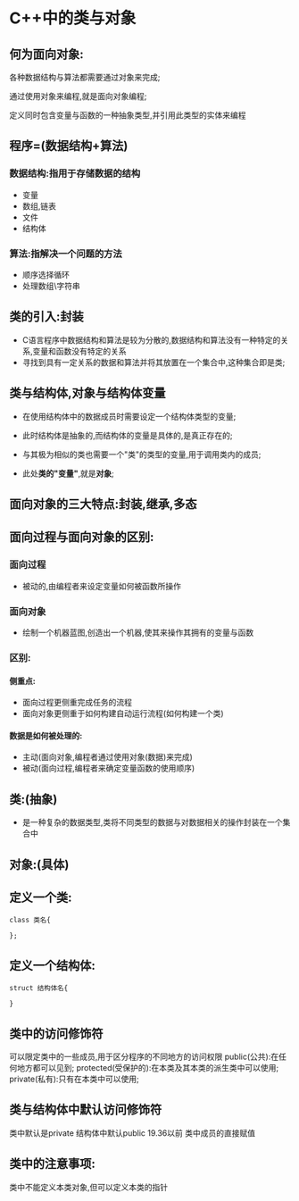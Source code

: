 # C++中的类与对象
## 何为面向对象:

各种数据结构与算法都需要通过对象来完成;

通过使用对象来编程,就是面向对象编程;

定义同时包含变量与函数的一种抽象类型,并引用此类型的实体来编程

## 程序=(数据结构+算法)

### 数据结构:指用于存储数据的结构

  - 变量
  - 数组,链表
  - 文件
  - 结构体
### 算法:指解决一个问题的方法
  - 顺序选择循环
  - 处理数组\字符串
## 类的引入:封装
- C语言程序中数据结构和算法是较为分散的,数据结构和算法没有一种特定的关系,变量和函数没有特定的关系
- 寻找到具有一定关系的数据和算法并将其放置在一个集合中,这种集合即是类;
## 类与结构体,对象与结构体变量
- 在使用结构体中的数据成员时需要设定一个结构体类型的变量;

- 此时结构体是抽象的,而结构体的变量是具体的,是真正存在的;

- 与其极为相似的类也需要一个"类"的类型的变量,用于调用类内的成员;

- 此处**类的"变量"**,就是**对象**;

## 面向对象的三大特点:封装,继承,多态
## 面向过程与面向对象的区别:
### 面向过程
- 被动的,由编程者来设定变量如何被函数所操作
### 面向对象
- 绘制一个机器蓝图,创造出一个机器,使其来操作其拥有的变量与函数
### 区别:
#### 侧重点:
- 面向过程更侧重完成任务的流程
- 面向对象更侧重于如何构建自动运行流程(如何构建一个类)
#### 数据是如何被处理的:
- 主动(面向对象,编程者通过使用对象(数据)来完成)
- 被动(面向过程,编程者来确定变量函数的使用顺序)
## 类:(抽象)
- 是一种复杂的数据类型,类将不同类型的数据与对数据相关的操作封装在一个集合中
## 对象:(具体)
## 定义一个类:

    class 类名{
    
    };
## 定义一个结构体:

    struct 结构体名{
    
    }
## 类中的访问修饰符
可以限定类中的一些成员,用于区分程序的不同地方的访问权限
public(公共):在任何地方都可以见到;
protected(受保护的):在本类及其本类的派生类中可以使用;
private(私有):只有在本类中可以使用;
## 类与结构体中默认访问修饰符
类中默认是private
结构体中默认public
19.36以前
类中成员的直接赋值

## 类中的注意事项:
类中不能定义本类对象,但可以定义本类的指针